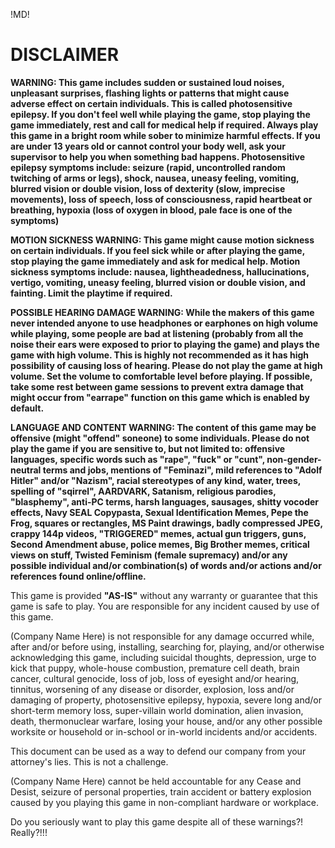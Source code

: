 !MD!
# DISCLAIMER

**WARNING: This game includes sudden or sustained loud noises, unpleasant surprises, flashing lights or patterns that might cause adverse effect on certain individuals. This is called photosensitive epilepsy. If you don't feel well while playing the game, stop playing the game immediately, rest and call for medical help if required. Always play this game in a bright room while sober to minimize harmful effects. If you are under 13 years old or cannot control your body well, ask your supervisor to help you when something bad happens. Photosensitive epilepsy symptoms include: seizure (rapid, uncontrolled random twitching of arms or legs), shock, nausea, uneasy feeling, vomiting, blurred vision or double vision, loss of dexterity (slow, imprecise movements), loss of speech, loss of consciousness, rapid heartbeat or breathing, hypoxia (loss of oxygen in blood, pale face is one of the symptoms)**

**MOTION SICKNESS WARNING: This game might cause motion sickness on certain individuals. If you feel sick while or after playing the game, stop playing the game immediately and ask for medical help. Motion sickness symptoms include: nausea, lightheadedness, hallucinations, vertigo, vomiting, uneasy feeling, blurred vision or double vision, and fainting. Limit the playtime if required.**

**POSSIBLE HEARING DAMAGE WARNING: While the makers of this game never intended anyone to use headphones or earphones on high volume while playing, some people are bad at listening (probably from all the noise their ears were exposed to prior to playing the game) and plays the game with high volume. This is highly not recommended as it has high possibility of causing loss of hearing. Please do not play the game at high volume. Set the volume to comfortable level before playing. If possible, take some rest between game sessions to prevent extra damage that might occur from "earrape" function on this game which is enabled by default.**

**LANGUAGE AND CONTENT WARNING: The content of this game may be offensive (might "offend" soneone) to some individuals. Please do not play the game if you are sensitive to, but not limited to: offensive languages, specific words such as "rape", "fuck" or "cunt", non-gender-neutral terms and jobs, mentions of "Feminazi", mild references to "Adolf Hitler" and/or "Nazism", racial stereotypes of any kind, water, trees, spelling of "sqirrel", AARDVARK, Satanism, religious parodies, "blasphemy", anti-PC terms, harsh languages, sausages, shitty vocoder effects, Navy SEAL Copypasta, Sexual Identification Memes, Pepe the Frog, squares or rectangles, MS Paint drawings, badly compressed JPEG, crappy 144p videos, "TRIGGERED" memes, actual gun triggers, guns, Second Amendment abuse, police memes, Big Brother memes, critical views on stuff, Twisted Feminism (female supremacy) and/or any possible individual and/or combination(s) of words and/or actions and/or references found online/offline.**

This game is provided **"AS-IS"** without any warranty or guarantee that this game is safe to play. You are responsible for any incident caused by use of this game.

(Company Name Here) is not responsible for any damage occurred while, after and/or before using, installing, searching for, playing, and/or otherwise acknowledging this game, including suicidal thoughts, depression, urge to kick that puppy, whole-house combustion, premature cell death, brain cancer, cultural genocide, loss of job, loss of eyesight and/or hearing, tinnitus, worsening of any disease or disorder, explosion, loss and/or damaging of property, photosensitive epilepsy, hypoxia, severe long and/or short-term memory loss, super-villain world domination, alien invasion, death, thermonuclear warfare, losing your house, and/or any other possible worksite or household or in-school or in-world incidents and/or accidents.

This document can be used as a way to defend our company from your attorney's lies. This is not a challenge.

(Company Name Here) cannot be held accountable for any Cease and Desist, seizure of personal properties, train accident or battery explosion caused by you playing this game in non-compliant hardware or workplace.

Do you seriously want to play this game despite all of these warnings?! Really?!!!
